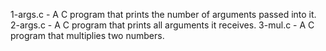 1-args.c - A C program that prints the number of arguments passed into it.
2-args.c - A C program that prints all arguments it receives.
3-mul.c - A C program that multiplies two numbers.
